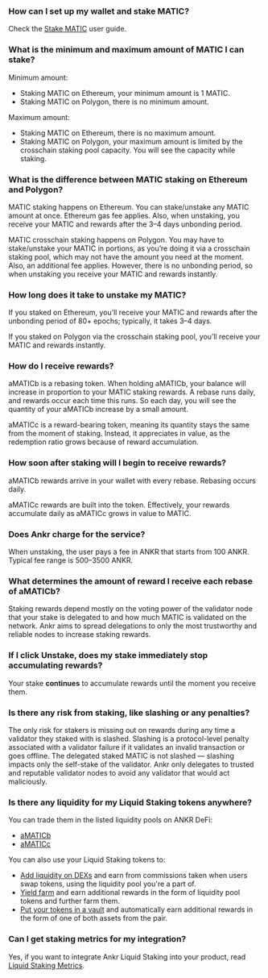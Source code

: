 ### How can I set up my wallet and stake MATIC?

Check the [Stake MATIC](https://www.ankr.com/docs/staking/liquid-staking/matic/stake-matic) user guide.

### What is the minimum and maximum amount of MATIC I can stake?

Minimum amount: 
* Staking MATIC on Ethereum, your minimum amount is 1 MATIC.
* Staking MATIC on Polygon, there is no minimum amount.

Maximum amount:
* Staking MATIC on Ethereum, there is no maximum amount.
* Staking MATIC on Polygon, your maximum amount is limited by the crosschain staking pool capacity. You will see the capacity while staking.

### What is the difference between MATIC staking on Ethereum and Polygon?

MATIC staking happens on Ethereum. You can stake/unstake any MATIC amount at once. 
Ethereum gas fee applies. 
Also, when unstaking, you receive your MATIC and rewards after the 3–4 days unbonding period.

MATIC crosschain staking happens on Polygon. 
You may have to stake/unstake your MATIC in portions, as you’re doing it via a crosschain staking pool, which may not have the amount you need at the moment. 
Also, an additional fee applies. 
However, there is no unbonding period, so when unstaking you receive your MATIC and rewards instantly.


### How long does it take to unstake my MATIC?

If you staked on Ethereum, you’ll receive your MATIC and rewards after the unbonding period of 80+ epochs; typically, it takes 3–4 days. 

If you staked on Polygon via the crosschain staking pool, you’ll receive your MATIC and rewards instantly.


### How do I receive rewards? 

aMATICb is a rebasing token. When holding aMATICb, your balance will increase in proportion to your MATIC staking rewards. 
A rebase runs daily, and rewards occur each time this runs. 
So each day, you will see the quantity of your aMATICb increase by a small amount. 

aMATICc is a reward-bearing token, meaning its quantity stays the same from the moment of staking. 
Instead, it appreciates in value, as the redemption ratio grows because of reward accumulation.

### How soon after staking will I begin to receive rewards?

aMATICb rewards arrive in your wallet with every rebase. Rebasing occurs daily. 

aMATICc rewards are built into the token. Effectively, your rewards accumulate daily as aMATICc grows in value to MATIC.

### Does Ankr charge for the service?

When unstaking, the user pays a fee in ANKR that starts from 100 ANKR. Typical fee range is 500–3500 ANKR.


### What determines the amount of reward I receive each rebase of aMATICb?

Staking rewards depend mostly on the voting power of the validator node that your stake is delegated to and how much MATIC is validated on the network. 
Ankr aims to spread delegations to only the most trustworthy and reliable nodes to increase staking rewards.
 

### If I click **Unstake**, does my stake immediately stop accumulating rewards?

Your stake **continues** to accumulate rewards until the moment you receive them.


### Is there any risk from staking, like slashing or any penalties?

The only risk for stakers is missing out on rewards during any time a validator they staked with is slashed. 
Slashing is a protocol-level penalty associated with a validator failure if it validates an invalid transaction or goes offline.
The delegated staked MATIC is not slashed — slashing impacts only the self-stake of the validator. 
Ankr only delegates to trusted and reputable validator nodes to avoid any validator that would act maliciously.


### Is there any liquidity for my Liquid Staking tokens anywhere?

You can trade them in the listed liquidity pools on ANKR DeFi:

* [aMATICb](https://www.ankr.com/staking/defi/?assets=aMATICb)
* [aMATICc](https://www.ankr.com/staking/defi/?assets=aMATICc)

You can also use your Liquid Staking tokens to:
* [Add liquidity on DEXs](https://www.ankr.com/docs/staking/defi/liquidity-pools/) and earn from commissions taken when users swap tokens, using the liquidity pool you're a part of.
* [Yield farm](https://www.ankr.com/docs/staking/defi/yield-farm) and earn additional rewards in the form of liquidity pool tokens and further farm them.  
* [Put your tokens in a vault](https://www.ankr.com/docs/staking/defi/vaults) and automatically earn additional rewards in the form of one of both assets from the pair.

### Can I get staking metrics for my integration?

Yes, if you want to integrate Ankr Liquid Staking into your product, read [Liquid Staking Metrics](https://ankr.com/docs/staking/extra/staking-metrics).